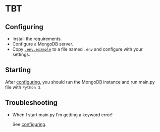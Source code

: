 # TBT

## Configuring

- Install the requirements.
- Configure a MongoDB server.
- Copy [`.env.example`](.env.example) to a file named `.env` and configure with your settings.

## Starting

After [configuring](#configuring), you should run the MongoDB instance and run main.py file with `Python 3`.

## Troubleshooting

- When I start main.py I'm getting a keyword error!

  See [configuring](#configuring).
